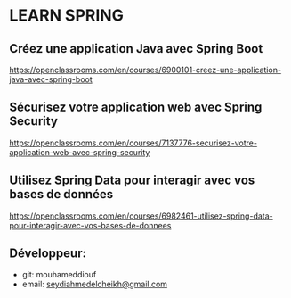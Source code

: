 # LEARN SPRING

## Créez une application Java avec Spring Boot
https://openclassrooms.com/en/courses/6900101-creez-une-application-java-avec-spring-boot

## Sécurisez votre application web avec Spring Security
https://openclassrooms.com/en/courses/7137776-securisez-votre-application-web-avec-spring-security

## Utilisez Spring Data pour interagir avec vos bases de données
https://openclassrooms.com/en/courses/6982461-utilisez-spring-data-pour-interagir-avec-vos-bases-de-donnees

## Développeur:
- git: mouhameddiouf
- email: seydiahmedelcheikh@gmail.com